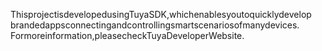 ThisprojectisdevelopedusingTuyaSDK,whichenablesyoutoquicklydevelop
brandedappsconnectingandcontrollingsmartscenariosofmanydevices.
Formoreinformation,pleasecheckTuyaDeveloperWebsite.
